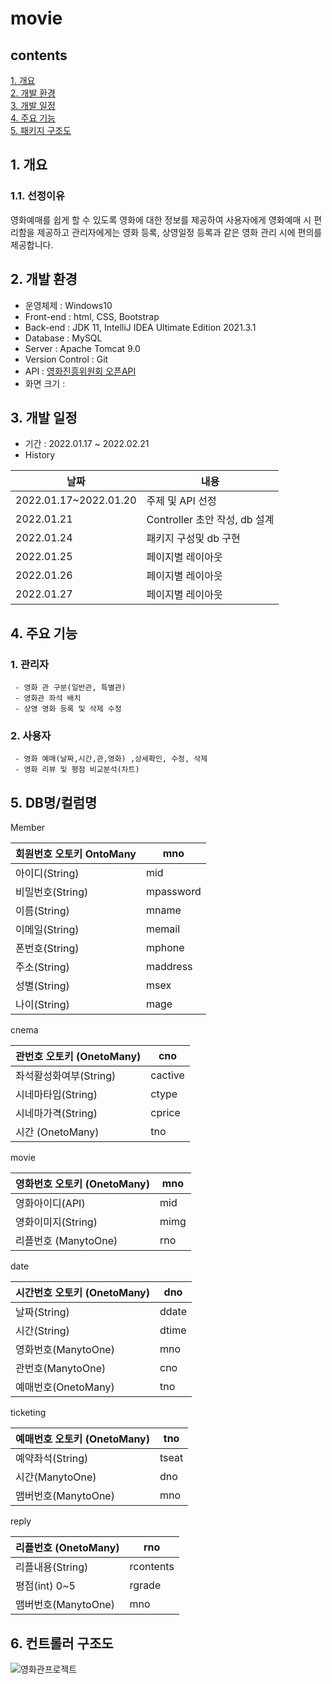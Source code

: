 # movie
## contents
[1. 개요](#1-개요)  
[2. 개발 환경](#2-개발-환경)  
[3. 개발 일정](#3-개발-일정)  
[4. 주요 기능](#4-주요-기능)  
[5. 패키지 구조도](#5-DB명/컬럼명)  


## 1. 개요
### 1.1. 선정이유
영화예매를 쉽게 할 수 있도록 영화에 대한 정보를 제공하여 사용자에게 영화예매 시 편리함을 제공하고 관리자에게는 영화 등록, 상영일정 등록과 같은 영화 관리 시에 편의를 제공합니다.

## 2. 개발 환경
- 운영체제 : Windows10
- Front-end : html, CSS, Bootstrap
- Back-end : JDK 11, IntelliJ IDEA Ultimate Edition 2021.3.1
- Database : MySQL
- Server : Apache Tomcat 9.0
- Version Control : Git
- API : [영화진흥위원회 오픈API](https://www.kobis.or.kr/kobisopenapi/homepg/apiservice/searchServiceInfo.do#;)
- 화면 크기 :

## 3. 개발 일정
- 기간 : 2022.01.17 ~ 2022.02.21  
- History

|날짜|내용|
|----|----|
|2022.01.17~2022.01.20|주제 및 API 선정|
|2022.01.21|Controller 초안 작성, db 설계|
|2022.01.24|패키지 구성및 db 구현|
|2022.01.25|페이지별 레이아웃|
|2022.01.26|페이지별 레이아웃|
|2022.01.27|페이지별 레이아웃|

## 4. 주요 기능

### 1. 관리자
     - 영화 관 구분(일반관, 특별관)
     - 영화관 좌석 배치 
     - 상영 영화 등록 및 삭제 수정
### 2. 사용자
     - 영화 예매(날짜,시간,관,영화) ,상세확인, 수정, 삭제
     - 영화 리뷰 및 평점 비교분석(차트)

## 5. DB명/컬럼명

Member

| 회원번호 오토키 OntoMany | mno |
| --- | --- |
| 아이디(String) | mid |
| 비밀번호(String) | mpassword |
| 이름(String) | mname |
| 이메일(String) | memail |
| 폰번호(String) | mphone |
| 주소(String) | maddress |
| 성별(String) | msex |
| 나이(String) | mage |

cnema

| 관번호 오토키 (OnetoMany) | cno |
| --- | --- |
| 좌석활성화여부(String) | cactive |
| 시네마타입(String) | ctype |
| 시네마가격(String) | cprice |
| 시간 (OnetoMany) | tno |

movie

| 영화번호 오토키 (OnetoMany) | mno |
| --- | --- |
| 영화아이디(API) | mid |
| 영화이미지(String) | mimg |
| 리플번호 (ManytoOne) | rno |

date

| 시간번호 오토키 (OnetoMany) | dno |
| --- | --- |
| 날짜(String) | ddate |
| 시간(String)  | dtime |
| 영화번호(ManytoOne) | mno |
| 관번호(ManytoOne) | cno |
| 예매번호(OnetoMany) | tno |

ticketing

| 예매번호 오토키 (OnetoMany) | tno |
| --- | --- |
| 예약좌석(String) | tseat |
| 시간(ManytoOne) | dno |
| 맴버번호(ManytoOne) | mno |

reply

| 리플번호 (OnetoMany) | rno |
| --- | --- |
| 리플내용(String) | rcontents |
| 평점(int) 0~5  | rgrade |
| 맴버번호(ManytoOne) | mno |
## 6. 컨트롤러 구조도
![영화관프로젝트](https://user-images.githubusercontent.com/91528966/150746516-3a9f3987-b746-484f-a003-1332d6bcb860.jpg)


